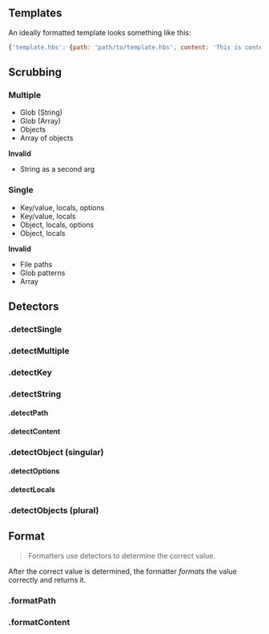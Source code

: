 ## Templates

An ideally formatted template looks something like this:

```js
{'template.hbs': {path: 'path/to/template.hbs', content: 'This is content', locals: {}, options: {}}}
```

## Scrubbing


### Multiple

* Glob (String)
* Glob (Array)
* Objects
* Array of objects

**Invalid**

* String as a second arg

### Single

* Key/value, locals, options
* Key/value, locals
* Object, locals, options
* Object, locals

**Invalid**

* File paths
* Glob patterns
* Array


## Detectors

### .detectSingle
### .detectMultiple

### .detectKey
### .detectString
#### .detectPath
#### .detectContent

### .detectObject (singular)
#### .detectOptions
#### .detectLocals

### .detectObjects (plural)


## Format

> Formatters use detectors to determine the correct value.

After the correct value is determined, the formatter _formats_ the value correctly and returns it.

### .formatPath
### .formatContent
